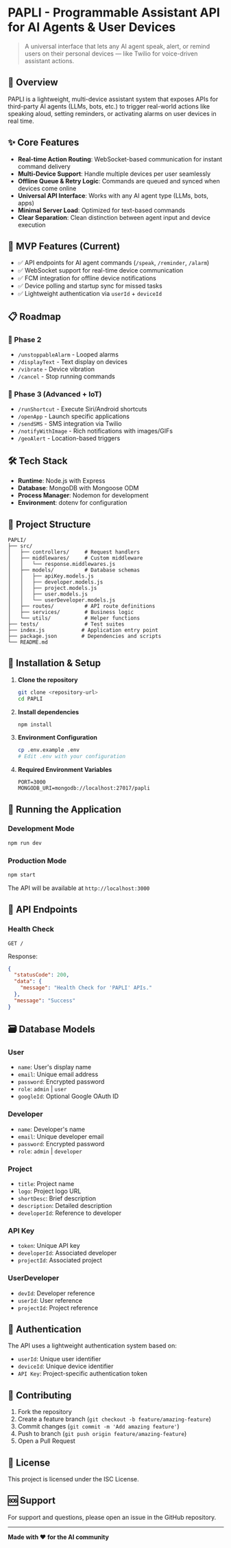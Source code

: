 # PAPLI - Programmable Assistant API for AI Agents & User Devices

> A universal interface that lets any AI agent speak, alert, or remind users on their personal devices — like Twilio for voice-driven assistant actions.

## 🎯 Overview

PAPLI is a lightweight, multi-device assistant system that exposes APIs for third-party AI agents (LLMs, bots, etc.) to trigger real-world actions like speaking aloud, setting reminders, or activating alarms on user devices in real time.

## ✨ Core Features

- **Real-time Action Routing**: WebSocket-based communication for instant command delivery
- **Multi-Device Support**: Handle multiple devices per user seamlessly
- **Offline Queue & Retry Logic**: Commands are queued and synced when devices come online
- **Universal API Interface**: Works with any AI agent type (LLMs, bots, apps)
- **Minimal Server Load**: Optimized for text-based commands
- **Clear Separation**: Clean distinction between agent input and device execution

## 🚀 MVP Features (Current)

- ✅ API endpoints for AI agent commands (`/speak`, `/reminder`, `/alarm`)
- ✅ WebSocket support for real-time device communication
- ✅ FCM integration for offline device notifications
- ✅ Device polling and startup sync for missed tasks
- ✅ Lightweight authentication via `userId` + `deviceId`

## 📋 Roadmap

### 🧪 Phase 2
- `/unstoppableAlarm` - Looped alarms
- `/displayText` - Text display on devices
- `/vibrate` - Device vibration
- `/cancel` - Stop running commands

### 🚀 Phase 3 (Advanced + IoT)
- `/runShortcut` - Execute Siri/Android shortcuts
- `/openApp` - Launch specific applications
- `/sendSMS` - SMS integration via Twilio
- `/notifyWithImage` - Rich notifications with images/GIFs
- `/geoAlert` - Location-based triggers

## 🛠️ Tech Stack

- **Runtime**: Node.js with Express
- **Database**: MongoDB with Mongoose ODM
- **Process Manager**: Nodemon for development
- **Environment**: dotenv for configuration

## 📁 Project Structure

```
PAPLI/
├── src/
│   ├── controllers/     # Request handlers
│   ├── middlewares/     # Custom middleware
│   │   └── response.middlewares.js
│   ├── models/          # Database schemas
│   │   ├── apiKey.models.js
│   │   ├── developer.models.js
│   │   ├── project.models.js
│   │   ├── user.models.js
│   │   └── userDeveloper.models.js
│   ├── routes/          # API route definitions
│   ├── services/        # Business logic
│   └── utils/           # Helper functions
├── tests/               # Test suites
├── index.js            # Application entry point
├── package.json        # Dependencies and scripts
└── README.md
```

## 🔧 Installation & Setup

1. **Clone the repository**
   ```bash
   git clone <repository-url>
   cd PAPLI
   ```

2. **Install dependencies**
   ```bash
   npm install
   ```

3. **Environment Configuration**
   ```bash
   cp .env.example .env
   # Edit .env with your configuration
   ```

4. **Required Environment Variables**
   ```env
   PORT=3000
   MONGODB_URI=mongodb://localhost:27017/papli
   ```

## 🚀 Running the Application

### Development Mode
```bash
npm run dev
```

### Production Mode
```bash
npm start
```

The API will be available at `http://localhost:3000`

## 📡 API Endpoints

### Health Check
```http
GET /
```
Response:
```json
{
  "statusCode": 200,
  "data": {
    "message": "Health Check for 'PAPLI' APIs."
  },
  "message": "Success"
}
```

## 🗃️ Database Models

### User
- `name`: User's display name
- `email`: Unique email address
- `password`: Encrypted password
- `role`: `admin` | `user`
- `googleId`: Optional Google OAuth ID

### Developer
- `name`: Developer's name
- `email`: Unique developer email
- `password`: Encrypted password
- `role`: `admin` | `developer`

### Project
- `title`: Project name
- `logo`: Project logo URL
- `shortDesc`: Brief description
- `description`: Detailed description
- `developerId`: Reference to developer

### API Key
- `token`: Unique API key
- `developerId`: Associated developer
- `projectId`: Associated project

### UserDeveloper
- `devId`: Developer reference
- `userId`: User reference
- `projectId`: Project reference

## 🔐 Authentication

The API uses a lightweight authentication system based on:
- `userId`: Unique user identifier
- `deviceId`: Unique device identifier
- `API Key`: Project-specific authentication token

## 🤝 Contributing

1. Fork the repository
2. Create a feature branch (`git checkout -b feature/amazing-feature`)
3. Commit changes (`git commit -m 'Add amazing feature'`)
4. Push to branch (`git push origin feature/amazing-feature`)
5. Open a Pull Request

## 📄 License

This project is licensed under the ISC License.

## 🆘 Support

For support and questions, please open an issue in the GitHub repository.

---

**Made with ❤️ for the AI community**